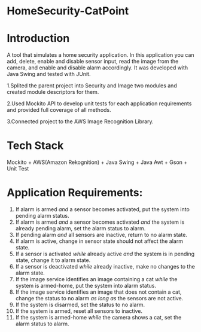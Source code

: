 # HomeSecurity-CatPoint

# Introduction
A tool that simulates a home security application. In this application you can add, delete, enable and disable sensor input, read the image from the camera, and enable and disable alarm accordingly. It was developed with Java Swing and tested with JUnit.

1.Splited the parent project into Security and Image two modules and created module descriptors for them.

2.Used Mockito API to develop unit tests for each application requirements and provided full coverage of all methods.

3.Connected project to the AWS Image Recognition Library.


# Tech Stack

Mockito + AWS(Amazon Rekognition) + Java Swing + Java Awt + Gson + Unit Test 

# Application Requirements:
1. If alarm is armed *and* a sensor becomes activated, put the system into pending alarm status.
2. If alarm is armed *and* a sensor becomes activated *and* the system is already pending alarm, set the alarm status to alarm.
3. If pending alarm *and* all sensors are inactive, return to no alarm state.
4. If alarm is active, change in sensor state should not affect the alarm state.
5. If a sensor is activated *while* already active *and* the system is in pending state, change it to alarm state.
6. If a sensor is deactivated *while* already inactive, make no changes to the alarm state.
7. If the image service identifies an image containing a cat *while* the system is armed-home, put the system into alarm status.
8. If the image service identifies an image that does not contain a cat, change the status to no alarm *as long as* the sensors are not active.
9. If the system is disarmed, set the status to no alarm.
10. If the system is armed, reset all sensors to inactive.
11. If the system is armed-home *while* the camera shows a cat, set the alarm status to alarm.
